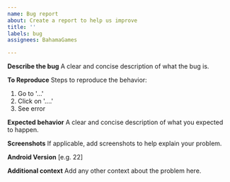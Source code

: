 ```yaml
---
name: Bug report
about: Create a report to help us improve
title: ''
labels: bug
assignees: BahamaGames

---
```


**Describe the bug**
A clear and concise description of what the bug is.

**To Reproduce**
Steps to reproduce the behavior:
1. Go to '...'
2. Click on '....'
3. See error

**Expected behavior**
A clear and concise description of what you expected to happen.

**Screenshots**
If applicable, add screenshots to help explain your problem.

**Android Version** 
[e.g. 22]

**Additional context**
Add any other context about the problem here.
